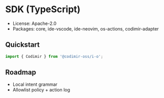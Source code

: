 # SDK (TypeScript)

- License: Apache-2.0
- Packages: core, ide-vscode, ide-neovim, os-actions, codimir-adapter

## Quickstart
```ts
import { Codimir } from '@codimir-oss/i-o';
```

## Roadmap
- Local intent grammar
- Allowlist policy + action log
